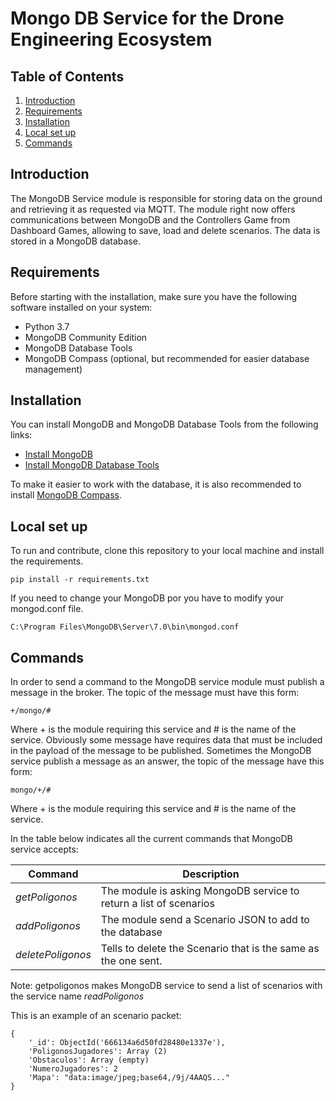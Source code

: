 # Mongo DB Service for the Drone Engineering Ecosystem

## Table of Contents
1. [Introduction](#introduction)
2. [Requirements](#requirements)
3. [Installation](#installation)
4. [Local set up](#local-set-up)
5. [Commands](#Commands)

## Introduction
The MongoDB Service module is responsible for storing data on the ground and retrieving it as requested via MQTT. The module right now offers communications between MongoDB and the Controllers Game from Dashboard Games, allowing to save, load and delete scenarios. The data is stored in a MongoDB database.   
  

## Requirements

Before starting with the installation, make sure you have the following software installed on your system:

- Python 3.7
- MongoDB Community Edition
- MongoDB Database Tools
- MongoDB Compass (optional, but recommended for easier database management)

## Installation

You can install MongoDB and MongoDB Database Tools from the following links:
- [Install MongoDB](https://www.mongodb.com/docs/manual/administration/install-community/)
- [Install MongoDB Database Tools](https://www.mongodb.com/docs/database-tools/)

To make it easier to work with the database, it is also recommended to install [MongoDB Compass](https://www.mongodb.com/products/compass).


## Local set up

To run and contribute, clone this repository to your local machine and install the requirements.  

```
pip install -r requirements.txt

```
If you need to change your MongoDB por you have to modify your mongod.conf file.

```
C:\Program Files\MongoDB\Server\7.0\bin\mongod.conf
```
## Commands

In order to send a command to the MongoDB service module must publish a message in the broker. The topic of the message must have this form:
```
+/mongo/#

```
Where + is the module requiring this service and # is the name of the service. Obviously some message have requires data that must be included in the payload of the message to be published. Sometimes the MongoDB service publish a message as an answer, the topic of the message have this form:

```
mongo/+/#
```

Where + is the module requiring this service and # is the name of the service.

In the table below indicates all the current commands that MongoDB service accepts:

Command | Description 
--- | --- 
*getPoligonos* | The module is asking MongoDB service to return a list of scenarios
*addPoligonos* | The module send a Scenario JSON to add to the database
*deletePoligonos* | Tells to delete the Scenario that is the same as the one sent.


Note: getpoligonos makes MongoDB service to send a list of scenarios with the service name *readPoligonos*

This is an example of an scenario packet:


```
{
    '_id': ObjectId('666134a6d50fd28480e1337e'),
    'PoligonosJugadores': Array (2)
    'Obstaculos': Array (empty)
    'NumeroJugadores': 2
    'Mapa': "data:image/jpeg;base64,/9j/4AAQS..."
}

```
